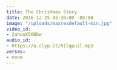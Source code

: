 ```yaml
---
title: The Christmas Story
date: 2016-12-25 05:30:00 -05:00
image: "/uploads/maxresdefault-min.jpg"
video_id:
- 2ahouX5ONhw
audio_id:
- https://a.clyp.it/h1lqpuil.mp3
verses:
- none
---
```


